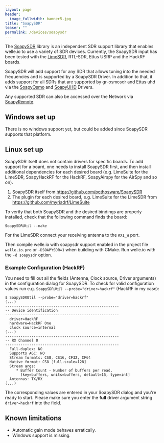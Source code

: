 ```yaml
---
layout: page
header:
  image_fullwidth: banner5.jpg
title: "SoapySDR"
teaser: ""
permalink: /devices/soapysdr
---
```


The [SoapySDR](https://github.com/pothosware/SoapySDR/wiki) library is an
independent SDR support library that enables welle.io to use a variety of SDR
devices. Currently, the SoapySDR input has been tested with the
[LimeSDR](https://www.crowdsupply.com/lime-micro/limesdr), RTL-SDR, Ettus USRP
and the HackRF boards.

SoapySDR will add support for any SDR that allows tuning into the needed
frequencies and is supported by a SoapySDR Driver. In addition to that, it adds
support for all SDRs that are supported by gr-osmosdr and Ettus uhd via the
[SoapyOsmo](https://github.com/pothosware/SoapyOsmo/wiki) and
[SoapyUHD](https://github.com/pothosware/SoapyUHD/wiki) Drivers.

Any supported SDR can also be accessed over the Network via
[SoapyRemote](https://github.com/pothosware/SoapyRemote/wiki).

## Windows set up

There is no windows support yet, but could be added since SoapySDR supports that platform.


## Linux set up

SoapySDR itself does not contain drivers for specific boards.
To add support for a board, one needs to install SoapySDR first, and then install additional dependencies for each desired board (e.g. LimeSuite for the LimeSDR, SoapyHackRF for the HackRF, SoapyAirspy for the AirSpy and so on).

1. SoapySDR itself from https://github.com/pothosware/SoapySDR
2. The plugin for each desired board, e.g. LimeSuite for the LimeSDR from https://github.com/myriadrf/LimeSuite

To verify that both SoapySDR and the desired bindings are properly installed, check that the following command finds the board:

`SoapySDRUtil --make`

For the LimeSDR connect your receiving antenna to the `RX1_W` port.

Then compile welle.io with soapysdr support enabled in the project file `welle.io.pro` or `-DSOAPYSDR=1` when building with CMake. Run welle.io with the `-d soapysdr` option.

### Example Configuration (HackRF)

You need to fill out all the fields (Antenna, Clock source, Driver arguments) in the configuration dialog for SoapySDR.
To check for valid configuration values run e.g. `SoapySDRUtil --probe="driver=hackrf"` (HackRF in my case):
```
$ SoapySDRUtil --probe="driver=hackrf"
(...)
----------------------------------------------------
-- Device identification
----------------------------------------------------
  driver=HackRF
  hardware=HackRF One
  clock source=internal
(...)
----------------------------------------------------
-- RX Channel 0
----------------------------------------------------
  Full-duplex: NO
  Supports AGC: NO
  Stream formats: CS8, CS16, CF32, CF64
  Native format: CS8 [full-scale=128]
  Stream args:
     * Buffer Count - Number of buffers per read.
       [key=buffers, units=buffers, default=15, type=int]
  Antennas: TX/RX
(...)
```
The corresponding values are entered in your SoapySDR dialog and you're ready to start. 
Please make sure you enter the **full** driver argument string `driver=hackrf` into the field.

## Known limitations

   * Automatic gain mode behaves erratically.
   * Windows support is missing.
